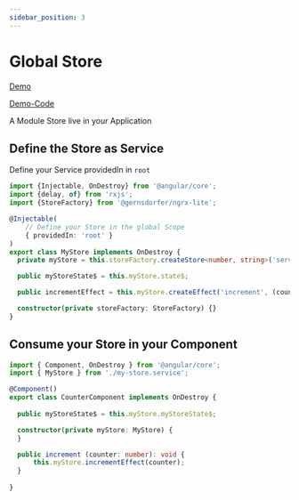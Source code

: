 ```yaml
---
sidebar_position: 3
---
```


# Global Store

[Demo](https://gernsdorfer.github.io/ngrx-lite/sample-app/#/storage-from-global-service)

[Demo-Code](https://github.com/gernsdorfer/ngrx-lite/tree/master/apps/sample-app/src/app/global-counter)


A Module Store live in your Application

## Define the Store as Service

Define your Service providedIn in `root`

```ts title="my-store.service.ts"
import {Injectable, OnDestroy} from '@angular/core';
import {delay, of} from 'rxjs';
import {StoreFactory} from '@gernsdorfer/ngrx-lite';

@Injectable(
    // Define your Store in the global Scope
    { providedIn: 'root' }
)
export class MyStore implements OnDestroy {
  private myStore = this.storeFactory.createStore<number, string>('serviceCounter');

  public myStoreState$ = this.myStore.state$;

  public incrementEffect = this.myStore.createEffect('increment', (counter: number = 0) => of(counter + 1));

  constructor(private storeFactory: StoreFactory) {}
} 
```

## Consume your Store in your Component

```ts title="my-component.component.ts"
import { Component, OnDestroy } from '@angular/core';
import { MyStore } from './my-store.service';

@Component()
export class CounterComponent implements OnDestroy {
  
  public myStoreState$ = this.myStore.myStoreState$;

  constructor(private myStore: MyStore) {
  }

  public increment (counter: number): void {
      this.myStore.incrementEffect(counter);
  }
  
}
```


